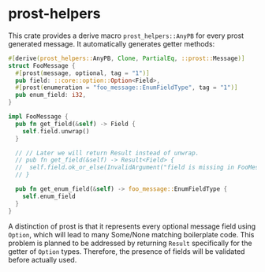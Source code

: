 <!---
  Copyright 2021 HetuDB.
  
  Licensed under the Apache License, Version 2.0 (the "License");
  you may not use this file except in compliance with the License.
  You may obtain a copy of the License at
  
      http://www.apache.org/licenses/LICENSE-2.0
  
  Unless required by applicable law or agreed to in writing, software
  distributed under the License is distributed on an "AS IS" BASIS,
  WITHOUT WARRANTIES OR CONDITIONS OF ANY KIND, either express or implied.
  See the License for the specific language governing permissions and
  limitations under the License
-->

# prost-helpers

This crate provides a derive macro `prost_helpers::AnyPB` for every prost generated message. It automatically generates
getter methods:

```rust
#[derive(prost_helpers::AnyPB, Clone, PartialEq, ::prost::Message)]
struct FooMessage {
  #[prost(message, optional, tag = "1")]
  pub field: ::core::option::Option<Field>,
  #[prost(enumeration = "foo_message::EnumFieldType", tag = "1")]
  pub enum_field: i32,
}

impl FooMessage {
  pub fn get_field(&self) -> Field {
    self.field.unwrap()
  }

  // // Later we will return Result instead of unwrap.
  // pub fn get_field(&self) -> Result<Field> {
  //  self.field.ok_or_else(InvalidArgument("field is missing in FooMessage"))
  // }

  pub fn get_enum_field(&self) -> foo_message::EnumFieldType {
    self.enum_field
  }
}
```

A distinction of prost is that it represents every optional message field using `Option`, which will lead to many
Some/None matching boilerplate code. This problem is planned to be addressed by returning `Result` specifically for the
getter of `Option` types. Therefore, the presence of fields will be validated before actually used.
